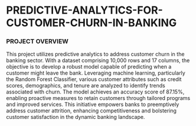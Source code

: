 # PREDICTIVE-ANALYTICS-FOR-CUSTOMER-CHURN-IN-BANKING

### PROJECT OVERVIEW
This project utilizes predictive analytics to address customer churn in the banking sector. With a dataset comprising 10,000 rows and 17 columns, the objective is to develop a robust model capable of predicting when a customer might leave the bank. Leveraging machine learning, particularly the Random Forest Classifier, various customer attributes such as credit scores, demographics, and tenure are analyzed to identify trends associated with churn. The model achieves an accuracy score of 87.15%, enabling proactive measures to retain customers through tailored programs and improved services. This initiative empowers banks to preemptively address customer attrition, enhancing competitiveness and bolstering customer satisfaction in the dynamic banking landscape.


